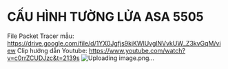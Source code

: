 # CẤU HÌNH TƯỜNG LỬA ASA 5505
File Packet Tracer mẫu: https://drive.google.com/file/d/1YX0Jgfjs9kjKWlUvglNVvkUW_Z3kvGqM/view
Clip hướng dẫn Youtube: https://www.youtube.com/watch?v=c0rrZCUDJzc&t=2139s
![Uploading image.png…]()

